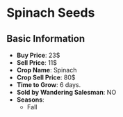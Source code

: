 # Spinach Seeds

## Basic Information

- **Buy Price**: 23$
- **Sell Price**: 11$
- **Crop Name**: Spinach
- **Crop Sell Price**: 80$
- **Time to Grow**: 6 days.
- **Sold by Wandering Salesman**: NO
- **Seasons**:
  - Fall